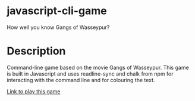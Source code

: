 # javascript-cli-game
How well you know Gangs of Wasseypur?

# Description
Command-line game based on the movie Gangs of Wasseypur. This game is built in Javascript and uses readline-sync and chalk from npm for interacting with the command line and for colouring the text.   

[Link to play this game](https://repl.it/@Shubhamdsm/tumsenahopayega?embed=1&output=1#index.js)